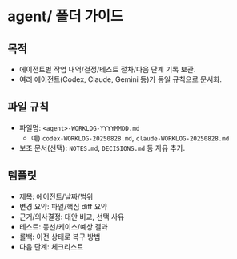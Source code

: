 # agent/ 폴더 가이드

## 목적
- 에이전트별 작업 내역/결정/테스트 절차/다음 단계 기록 보관.
- 여러 에이전트(Codex, Claude, Gemini 등)가 동일 규칙으로 문서화.

## 파일 규칙
- 파일명: `<agent>-WORKLOG-YYYYMMDD.md`
  - 예) `codex-WORKLOG-20250828.md`, `claude-WORKLOG-20250828.md`
- 보조 문서(선택): `NOTES.md`, `DECISIONS.md` 등 자유 추가.

## 템플릿
- 제목: 에이전트/날짜/범위
- 변경 요약: 파일/핵심 diff 요약
- 근거/의사결정: 대안 비교, 선택 사유
- 테스트: 동선/케이스/예상 결과
- 롤백: 이전 상태로 복구 방법
- 다음 단계: 체크리스트

